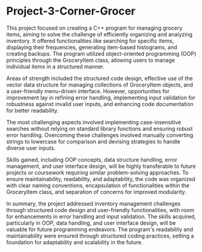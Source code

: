 # Project-3-Corner-Grocer

This project focused on creating a C++ program for managing grocery items, aiming to solve the challenge of efficiently organizing and analyzing inventory. It offered functionalities like searching for specific items, displaying their frequencies, generating item-based histograms, and creating backups. The program utilized object-oriented programming (OOP) principles through the GroceryItem class, allowing users to manage individual items in a structured manner.

Areas of strength included the structured code design, effective use of the vector data structure for managing collections of GroceryItem objects, and a user-friendly menu-driven interface. However, opportunities for improvement lay in refining error handling, implementing input validation for robustness against invalid user inputs, and enhancing code documentation for better readability.

The most challenging aspects involved implementing case-insensitive searches without relying on standard library functions and ensuring robust error handling. Overcoming these challenges involved manually converting strings to lowercase for comparison and devising strategies to handle diverse user inputs.

Skills gained, including OOP concepts, data structure handling, error management, and user interface design, will be highly transferable to future projects or coursework requiring similar problem-solving approaches. To ensure maintainability, readability, and adaptability, the code was organized with clear naming conventions, encapsulation of functionalities within the GroceryItem class, and separation of concerns for improved modularity.

In summary, the project addressed inventory management challenges through structured code design and user-friendly functionalities, with room for enhancements in error handling and input validation. The skills acquired, particularly in OOP, data handling, and user interface design, will be valuable for future programming endeavors. The program's readability and maintainability were ensured through structured coding practices, setting a foundation for adaptability and scalability in the future.